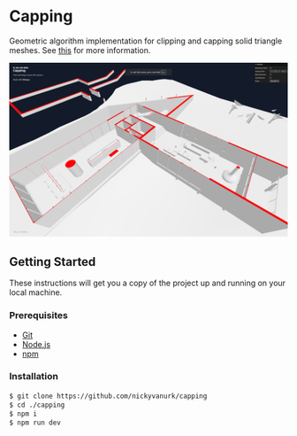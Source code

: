# Capping

Geometric algorithm implementation for clipping and capping solid
triangle meshes. See [this](https://www.scitepress.org/papers/2017/60972/60972.pdf) for more information.

![](docs/screenshot.png)

## Getting Started

These instructions will get you a copy of the project up and running on your local machine.

### Prerequisites

- [Git](https://git-scm.com/book/en/v2/Getting-Started-Installing-Git)
- [Node.js](https://nodejs.org/en/download/package-manager/)
- [npm](https://www.npmjs.com/get-npm)

### Installation

```
$ git clone https://github.com/nickyvanurk/capping
$ cd ./capping
$ npm i
$ npm run dev
```
